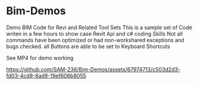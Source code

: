 # Bim-Demos
Demo BIM Code for Revi and Related Tool Sets
This is a sample set of Code writen in a few hours to show case Revit Api and c# coding Skills
Not all commands have been optimized or had non-workshared exceptions and bugs checked. 
all Buttons are able to be set to Keyboard Shortcuts

See MP4 for demo working


https://github.com/SAM-236/Bim-Demos/assets/67974713/c503d2d3-fd03-4cd8-8ad9-19ef606b8055

